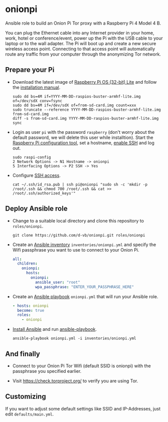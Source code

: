 # onionpi

Ansible role to build an Onion Pi Tor proxy with a Raspberry Pi 4 Model 4 B.

You can plug the Ethernet cable into any Internet provider in your home, work, hotel or conference/event, power up the Pi with the USB cable to your laptop or to the wall adapter. The Pi will boot up and create a new secure wireless access point. Connecting to that access point will automatically route any traffic from your computer through the anonymizing Tor network.

## Prepare your Pi

* Download the latest image of [Raspberry Pi OS (32-bit) Lite](https://downloads.raspberrypi.org/raspios_lite_armhf_latest) and follow the [installation manual](https://www.raspberrypi.org/documentation/installation/installing-images/).

  ```Shell
  sudo dd bs=4M if=YYYY-MM-DD-raspios-buster-armhf-lite.img of=/dev/sdX conv=fsync
  sudo dd bs=4M if=/dev/sdX of=from-sd-card.img count=xxx
  sudo truncate --reference YYYY-MM-DD-raspios-buster-armhf-lite.img from-sd-card.img
  diff -s from-sd-card.img YYYY-MM-DD-raspios-buster-armhf-lite.img
  sync
  ```

* Login as user `pi` with the password `raspberry` (don't worry about the default password, we will delete this user while installtion). Start the [Raspberry Pi configuration tool](https://www.raspberrypi.org/documentation/configuration/raspi-config.md), set a hostname, [enable SSH](https://www.raspberrypi.org/documentation/remote-access/ssh/README.md) and log out.

  ```Shell
  sudo raspi-config
  2 Network Options -> N1 Hostname -> onionpi
  5 Interfacing Options -> P2 SSH -> Yes
  ```

* Configure [SSH access](https://www.digitalocean.com/community/tutorials/how-to-set-up-ssh-keys-2).

  ```Shell
  cat ~/.ssh/id_rsa.pub | ssh pi@onionpi "sudo sh -c 'mkdir -p /root/.ssh && chmod 700 /root/.ssh && cat >> /root/.ssh/authorized_keys'"
  ```

## Deploy Ansible role

* Change to a suitable local directory and clone this repository to `roles/onionpi`.

  ```Shell
  git clone https://github.com/d-vb/onionpi.git roles/onionpi
  ```

* Create an [Ansible inventory](https://docs.ansible.com/ansible/latest/user_guide/intro_inventory.html) `inventories/onionpi.yml` and specify the Wifi passphrase you want to use to connect to your Onion Pi.

  ```YAML
  all:
    children:
      onionpi:
        hosts:
          onionpi:
            ansible_user: "root"
            wpa_passphrase: "ENTER_YOUR_PASSPHRASE_HERE"
  ```

* Create an [Ansible playbook](https://docs.ansible.com/ansible/latest/user_guide/playbooks_intro.html) `onionpi.yml` that will run your Ansible role.

  ```YAML
  - hosts: onionpi
    become: true
    roles:
      - onionpi
  ```

* [Install Ansible](https://docs.ansible.com/ansible/latest/installation_guide/intro_installation.html) and run [ansible-playbook](https://docs.ansible.com/ansible/latest/cli/ansible-playbook.html).

  ```Shell
  ansible-playbook onionpi.yml -i inventories/onionpi.yml
  ```

## And finally

* Connect to your Onion Pi Tor Wifi (default SSID is onionpi) with the passphrase you specified earlier.

* Visit https://check.torproject.org/ to verify you are using Tor.

## Customizing

If you want to adjust some default settings like SSID and IP-Addresses, just edit `defaults/main.yml`.
